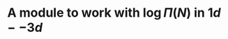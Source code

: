 <script type="text/javascript" src="https://cdn.mathjax.org/mathjax/latest/MathJax.js?config=TeX-AMS_HTML"></script>

# A module to work with $\log \Pi(N)$ in $1d--3d$
